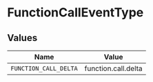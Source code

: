 # FunctionCallEventType


## Values

| Name                  | Value                 |
| --------------------- | --------------------- |
| `FUNCTION_CALL_DELTA` | function.call.delta   |